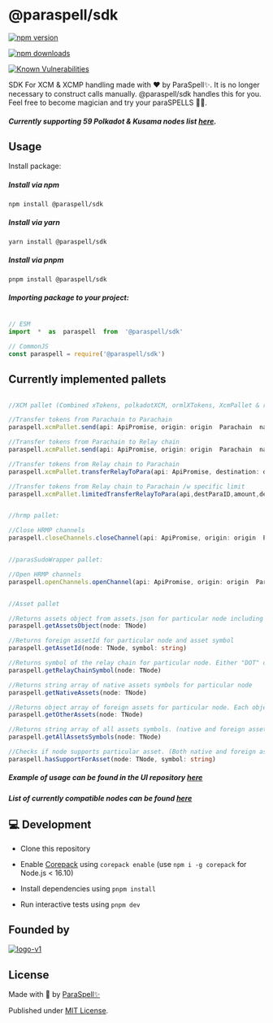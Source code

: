 
# @paraspell/sdk

  

[![npm version][npm-version-src]][npm-version-href]

[![npm downloads][npm-downloads-src]][npm-downloads-href]

[![Known Vulnerabilities](https://snyk.io/test/github/paraspell/sdk/badge.svg)](https://snyk.io/test/github/paraspell/sdk)
  

SDK For XCM & XCMP handling made with ❤️ by ParaSpell✨. It is no longer necessary to construct calls manually. @paraspell/sdk handles this for you. Feel free to become magician and try your paraSPELLS 🧙✨. 

#####  Currently supporting 59 Polkadot & Kusama nodes list [here](https://github.com/paraspell/sdk/blob/beta-pre-release/docs/supportedNodes.md). 

  

## Usage

  

Install package:

  

##### Install via npm
```
npm install @paraspell/sdk
```
##### Install via yarn
```
yarn install @paraspell/sdk
```
 ##### Install via pnpm
```
pnpm install @paraspell/sdk
```

  

 ##### Importing package to your project:

 
```js

// ESM
import  *  as  paraspell  from  '@paraspell/sdk'

// CommonJS
const paraspell = require('@paraspell/sdk')

```

  

## Currently implemented pallets

```ts

//XCM pallet (Combined xTokens, polkadotXCM, ormlXTokens, XcmPallet & relayerXCM):

//Transfer tokens from Parachain to Parachain
paraspell.xcmPallet.send(api: ApiPromise, origin: origin  Parachain  name  string, currency: currency  symbol  string, currencyID: number (If applicable), amount: any, to: destination  address  string, destination: destination  Parachain  ID)

//Transfer tokens from Parachain to Relay chain
paraspell.xcmPallet.send(api: ApiPromise, origin: origin  Parachain  name  string, currency: currency  symbol  string, currencyID: number (If applicable), amount: any, to: destination  address  string)

//Transfer tokens from Relay chain to Parachain
paraspell.xcmPallet.transferRelayToPara(api: ApiPromise, destination: destination  Parachain  ID, amount: any, to: destination  address  string)

//Transfer tokens from Relay chain to Parachain /w specific limit
paraspell.xcmPallet.limitedTransferRelayToPara(api,destParaID,amount,destinationAddress,yourWeight,true)


//hrmp pallet:

//Close HRMP channels
paraspell.closeChannels.closeChannel(api: ApiPromise, origin: origin  Parachain  ID, inbound: number, outbound: number)


//parasSudoWrapper pallet:

//Open HRMP channels
paraspell.openChannels.openChannel(api: ApiPromise, origin: origin  Parachain  ID, destination: destination  Parachain  ID, maxSize: number, maxMessageSize: number)


//Asset pallet

//Returns assets object from assets.json for particular node including information about native and foreign assets
paraspell.getAssetsObject(node: TNode)

//Returns foreign assetId for particular node and asset symbol
paraspell.getAssetId(node: TNode, symbol: string)

//Returns symbol of the relay chain for particular node. Either "DOT" or "KSM"
paraspell.getRelayChainSymbol(node: TNode)

//Returns string array of native assets symbols for particular node
paraspell.getNativeAssets(node: TNode)

//Returns object array of foreign assets for particular node. Each object has symbol and assetId property
paraspell.getOtherAssets(node: TNode)

//Returns string array of all assets symbols. (native and foreign assets are merged to a single array)
paraspell.getAllAssetsSymbols(node: TNode)

//Checks if node supports particular asset. (Both native and foreign assets are searched). Returns boolean
paraspell.hasSupportForAsset(node: TNode, symbol: string)
```

 ##### Example of usage can be found in the UI repository [here](https://github.com/paraspell/ui)
 ##### List of currently compatible nodes can be found [here](https://github.com/paraspell/sdk/blob/beta-pre-release/docs/supportedNodes.md)

  

## 💻 Development

  

- Clone this repository

- Enable [Corepack](https://github.com/nodejs/corepack) using `corepack enable` (use `npm i -g corepack` for Node.js < 16.10)

- Install dependencies using `pnpm install`

- Run interactive tests using `pnpm dev`

## Founded by
[![logo-v1](https://user-images.githubusercontent.com/55763425/204865221-90d2b3cd-f2ac-48a2-a367-08722aa8e923.svg)](https://bsx.fi/)
  


## License

Made with 💛 by [ParaSpell✨](https://github.com/paraspell)

  

Published under [MIT License](https://github.com/paraspell/sdk/blob/main/LICENSE).

  

<!-- Badges -->

[npm-version-src]: https://img.shields.io/npm/v/@paraspell/sdk?style=flat-square

[npm-version-href]: https://npmjs.com/package/@paraspell/sdk

  

[npm-downloads-src]: https://img.shields.io/npm/dm/@paraspell/sdk?style=flat-square

[npm-downloads-href]: https://npmjs.com/package/@paraspell/sdk



[github-actions-src]: https://img.shields.io/github/workflow/status/unjs/@paraspell/sdk/ci/main?style=flat-square

[github-actions-href]: https://github.com/unjs/@paraspell/sdk/actions?query=workflow%3Aci



[codecov-src]: https://img.shields.io/codecov/c/gh/unjs/@paraspell/sdk/main?style=flat-square

[codecov-href]: https://codecov.io/gh/unjs/@paraspell/sdk
